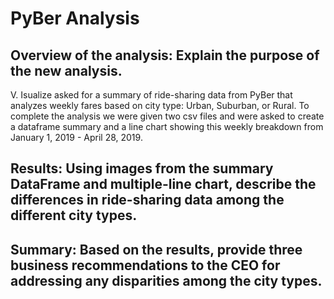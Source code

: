 # PyBer Analysis

## Overview of the analysis: Explain the purpose of the new analysis.

V. Isualize asked for a summary of ride-sharing data from PyBer that analyzes weekly fares based on city type: Urban, Suburban, or Rural. To complete the analysis we were given two csv files and were asked to create a dataframe summary and a line chart showing this weekly breakdown from January 1, 2019 - April 28, 2019.

## Results: Using images from the summary DataFrame and multiple-line chart, describe the differences in ride-sharing data among the different city types.



## Summary: Based on the results, provide three business recommendations to the CEO for addressing any disparities among the city types.
